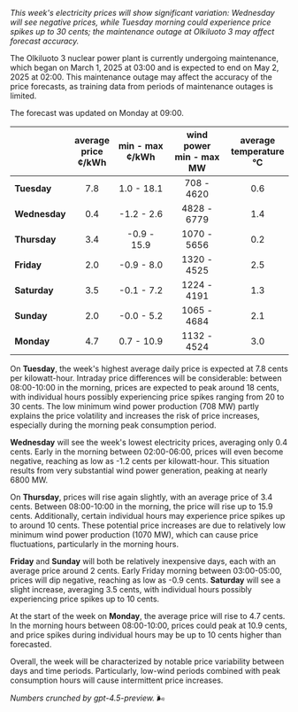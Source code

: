 *This week's electricity prices will show significant variation: Wednesday will see negative prices, while Tuesday morning could experience price spikes up to 30 cents; the maintenance outage at Olkiluoto 3 may affect forecast accuracy.*

The Olkiluoto 3 nuclear power plant is currently undergoing maintenance, which began on March 1, 2025 at 03:00 and is expected to end on May 2, 2025 at 02:00. This maintenance outage may affect the accuracy of the price forecasts, as training data from periods of maintenance outages is limited.

The forecast was updated on Monday at 09:00.

|              | average<br>price<br>¢/kWh | min - max<br>¢/kWh | wind power<br>min - max<br>MW | average<br>temperature<br>°C |
|:-------------|:-------------------------:|:------------------:|:-----------------------------:|:----------------------------:|
| **Tuesday**      |           7.8             |     1.0 - 18.1     |          708 - 4620           |             0.6              |
| **Wednesday**    |           0.4             |    -1.2 - 2.6      |         4828 - 6779           |             1.4              |
| **Thursday**     |           3.4             |    -0.9 - 15.9     |         1070 - 5656           |             0.2              |
| **Friday**       |           2.0             |    -0.9 - 8.0      |         1320 - 4525           |             2.5              |
| **Saturday**     |           3.5             |    -0.1 - 7.2      |         1224 - 4191           |             1.3              |
| **Sunday**       |           2.0             |    -0.0 - 5.2      |         1065 - 4684           |             2.1              |
| **Monday**       |           4.7             |     0.7 - 10.9     |         1132 - 4524           |             3.0              |

On **Tuesday**, the week's highest average daily price is expected at 7.8 cents per kilowatt-hour. Intraday price differences will be considerable: between 08:00-10:00 in the morning, prices are expected to peak around 18 cents, with individual hours possibly experiencing price spikes ranging from 20 to 30 cents. The low minimum wind power production (708 MW) partly explains the price volatility and increases the risk of price increases, especially during the morning peak consumption period.

**Wednesday** will see the week's lowest electricity prices, averaging only 0.4 cents. Early in the morning between 02:00-06:00, prices will even become negative, reaching as low as -1.2 cents per kilowatt-hour. This situation results from very substantial wind power generation, peaking at nearly 6800 MW.

On **Thursday**, prices will rise again slightly, with an average price of 3.4 cents. Between 08:00-10:00 in the morning, the price will rise up to 15.9 cents. Additionally, certain individual hours may experience price spikes up to around 10 cents. These potential price increases are due to relatively low minimum wind power production (1070 MW), which can cause price fluctuations, particularly in the morning hours.

**Friday** and **Sunday** will both be relatively inexpensive days, each with an average price around 2 cents. Early Friday morning between 03:00-05:00, prices will dip negative, reaching as low as -0.9 cents. **Saturday** will see a slight increase, averaging 3.5 cents, with individual hours possibly experiencing price spikes up to 10 cents.

At the start of the week on **Monday**, the average price will rise to 4.7 cents. In the morning hours between 08:00-10:00, prices could peak at 10.9 cents, and price spikes during individual hours may be up to 10 cents higher than forecasted.

Overall, the week will be characterized by notable price variability between days and time periods. Particularly, low-wind periods combined with peak consumption hours will cause intermittent price increases.

*Numbers crunched by gpt-4.5-preview.* 🌬️
